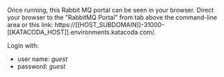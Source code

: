 Once running, this Rabbit MQ portal can be seen in your browser. Direct your browser to the "RabbitMQ Portal" from tab above the command-line area or this link: https://[[HOST_SUBDOMAIN]]-31000-[[KATACODA_HOST]].environments.katacoda.com/.

Login with:

- user name: _guest_
- password: _guest_
